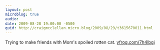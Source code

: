 ```yaml
---
layout: post
microblog: true
audio: 
date: 2009-08-28 19:00:00 -0500
guid: http://craigmcclellan.micro.blog/2009/08/29/t3615670011.html
---
```

Trying to make friends with Mom's spoiled rotten cat.  [yfrog.com/7h4lbgj](http://yfrog.com/7h4lbgj)
